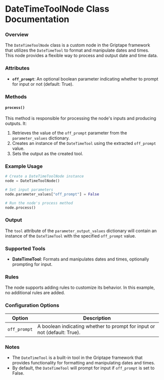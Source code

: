 # **DateTimeToolNode Class Documentation**

### Overview

The `DateTimeToolNode` class is a custom node in the Griptape framework that utilizes the `DateTimeTool` to format and manipulate dates and times. This node provides a flexible way to process and output date and time data.

### Attributes

- **`off_prompt`**: An optional boolean parameter indicating whether to prompt for input or not (default: True).

### Methods

#### `process()`

This method is responsible for processing the node's inputs and producing outputs. It:

1. Retrieves the value of the `off_prompt` parameter from the `parameter_values` dictionary.
1. Creates an instance of the `DateTimeTool` using the extracted `off_prompt` value.
1. Sets the output as the created tool.

### Example Usage

```python
# Create a DateTimeToolNode instance
node = DateTimeToolNode()

# Set input parameters
node.parameter_values["off_prompt"] = False

# Run the node's process method
node.process()
```

### Output

The `tool` attribute of the `parameter_output_values` dictionary will contain an instance of the `DateTimeTool` with the specified `off_prompt` value.

### Supported Tools

- **DateTimeTool**: Formats and manipulates dates and times, optionally prompting for input.

### Rules

The node supports adding rules to customize its behavior. In this example, no additional rules are added.

### Configuration Options

| Option | Description |
| --- | --- |
| `off_prompt` | A boolean indicating whether to prompt for input or not (default: True). |

### Notes

- The `DateTimeTool` is a built-in tool in the Griptape framework that provides functionality for formatting and manipulating dates and times.
- By default, the `DateTimeTool` will prompt for input if `off_prompt` is set to False.

